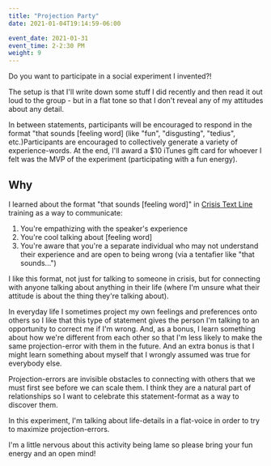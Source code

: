 ```yaml
---
title: "Projection Party"
date: 2021-01-04T19:14:59-06:00

event_date: 2021-01-31
event_time: 2-2:30 PM
weight: 9
---
```


Do you want to participate in a social experiment I invented?!

The setup is that I'll write down some stuff I did recently and then read it out loud to the group - but in a flat tone so that I don't reveal any of my attitudes about any detail.

In between statements, participants will be encouraged to respond in the format "that sounds [feeling word] (like "fun", "disgusting", "tedius", etc.)Participants are encouraged to collectively generate a variety of experience-words.  At the end, I'll award a $10 iTunes gift card for whoever I felt was the MVP of the experiment (participating with a fun energy).

## Why

I learned about the format "that sounds [feeling word]" in [Crisis Text Line](https://www.crisistextline.org/) training as a way to communicate:
1. You're empathizing with the speaker's experience
2. You're cool talking about [feeling word]
3. You're aware that you're a separate individual who may not understand their experience and are open to being wrong (via a tentafier like "that sounds...")

I like this format, not just for talking to someone in crisis, but for connecting with anyone talking about anything in their life (where I'm unsure what their attitude is about the thing they're talking about).  

In everyday life I sometimes project my own feelings and preferences onto others so I like that this type of statement gives the person I'm talking to an opportunity to correct me if I'm wrong.  And, as a bonus, I learn something about how we're different from each other so that I'm less likely to make the same projection-error with them in the future. And an extra bonus is that I might learn something about myself that I wrongly assumed was true for everybody else.

Projection-errors are invisible obstacles to connecting with others that we must first see before we can scale them.  I think they are a natural part of relationships so I want to celebrate this statement-format as a way to discover them.

In this experiment, I'm talking about life-details in a flat-voice in order to try to maximize projection-errors.  

I'm a little nervous about this activity being lame so please bring your fun energy and an open mind!